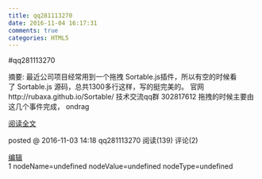 ```yaml
---
title: qq281113270
date: 2016-11-04 16:17:31
comments: true
categories: HTML5
---
```


#qq281113270
<div class="c_b_p_desc"><p class="read-art-extra-bonus">摘要: 最近公司项目经常用到一个拖拽&#160;Sortable.js插件，所以有空的时候看了&#160;Sortable.js 源码，总共1300多行这样，写的挺完美的。 官网http://rubaxa.github.io/Sortable/ 技术交流qq群 302817612 拖拽的时候主要由这几个事件完成， ondrag</p><a href="http://www.cnblogs.com/hao123456/p/6025015.html" class="c_b_p_desc_readmore">阅读全文</a></div><div class="postDesc"><p class="read-art-extra-bonus">posted @ 2016-11-03 14:18 qq281113270 阅读(139) 评论(2)</p><a href="https://i.cnblogs.com/EditPosts.aspx?postid=6025015" rel="nofollow">编辑</a></div>1 nodeName=undefined nodeValue=undefined nodeType=undefined
